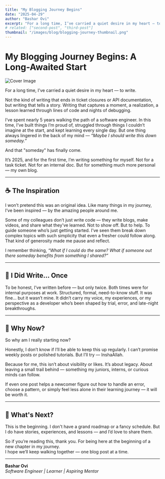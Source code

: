```yaml
---
title: "My Blogging Journey Begins"
date: "2025-04-29"
author: "Bashar Ovi"
excerpt: "For a long time, I’ve carried a quiet desire in my heart — to write."
# related: ["second-post", "third-post"]
thumbnail: "/images/blog/blogging-journey-thumbnail.png"
---
```


# My Blogging Journey Begins: A Long-Awaited Start

![Cover Image](/images/blog/blogging-journey.png)

For a long time, I’ve carried a quiet desire in my heart — to write.

Not the kind of writing that ends in ticket closures or API documentation, but writing that tells a story. Writing that captures a moment, a realization, a lesson learned through lines of code and nights of debugging.

I’ve spent nearly 5 years walking the path of a software engineer. In this time, I’ve built things I’m proud of, struggled through things I couldn’t imagine at the start, and kept learning every single day. But one thing always lingered in the back of my mind — *“Maybe I should write this down someday.”*

And that "someday" has finally come.

It’s 2025, and for the first time, I’m writing something for myself. Not for a task ticket. Not for an internal doc. But for something much more personal — my own blog.

---

## ☕ The Inspiration

I won’t pretend this was an original idea. Like many things in my journey, I’ve been inspired — by the amazing people around me.

Some of my colleagues don’t just write code — they write blogs, make videos, and share what they’ve learned. Not to show off. But to help. To guide someone who’s just getting started. I’ve seen them break down complex topics with such simplicity that even a fresher could follow along. That kind of generosity made me pause and reflect.

I remember thinking, *“What if I could do the same? What if someone out there someday benefits from something I shared?”*

---

## 💼 I Did Write... Once

To be honest, I’ve written before — but only twice. Both times were for internal purposes at work. Structured, formal, need-to-know stuff. It was fine... but it wasn’t mine. It didn’t carry my voice, my experiences, or my perspective as a developer who’s been shaped by trial, error, and late-night breakthroughs.

---

## 🌱 Why Now?

So why am I really starting now?

Honestly, I don’t know if I’ll be able to keep this up regularly. I can’t promise weekly posts or polished tutorials. But I’ll try — InshaAllah.

Because for me, this isn’t about visibility or likes. It’s about legacy. About leaving a small trail behind — something my juniors, interns, or curious minds can follow.

If even one post helps a newcomer figure out how to handle an error, choose a pattern, or simply feel less alone in their learning journey — it will be worth it.

---

## 🚀 What's Next?

This is the beginning. I don't have a grand roadmap or a fancy schedule. But I do have stories, experiences, and lessons — and I’d love to share them.

So if you’re reading this, thank you. For being here at the beginning of a new chapter in my journey.  
I hope we’ll keep walking together — one blog post at a time.

---

**Bashar Ovi**  
*Software Engineer | Learner | Aspiring Mentor*
